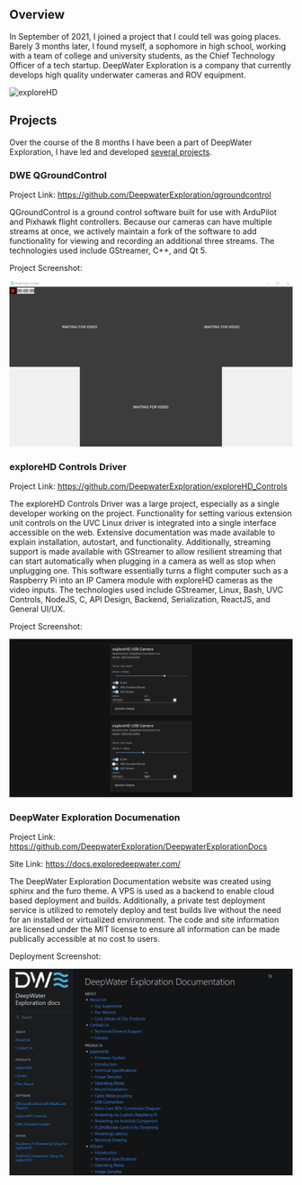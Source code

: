 ## Overview

In September of 2021, I joined a project that I could tell was going places. Barely 3 months later, I found myself, a sophomore in high school, working with a team of college and university students, as the Chief Technology Officer of a tech startup. DeepWater Exploration is a company that currently develops high quality underwater cameras and ROV equipment.

![exploreHD](https://cdn.shopify.com/s/files/1/0575/8785/9626/products/exploreHDFront1_720x.jpg)

## Projects

Over the course of the 8 months I have been a part of DeepWater Exploration, I have led and developed [several projects](https://github.com/DeepwaterExploration).

### DWE QGroundControl

Project Link: https://github.com/DeepwaterExploration/qgroundcontrol

QGroundControl is a ground control software built for use with ArduPilot and Pixhawk flight controllers. Because our cameras can have multiple streams at once, we actively maintain a fork of the software to add functionality for viewing and recording an additional three streams. The technologies used include GStreamer, C++, and Qt 5.

Project Screenshot:

![DWE QGroundControl](/images/external/dwe-qgroundcontrol.jpg)

### exploreHD Controls Driver

Project Link: https://github.com/DeepwaterExploration/exploreHD_Controls

The exploreHD Controls Driver was a large project, especially as a single developer working on the project. Functionality for setting various extension unit controls on the UVC Linux driver is integrated into a single interface accessible on the web. Extensive documentation was made available to explain installation, autostart, and functionality. Additionally, streaming support is made available with GStreamer to allow resilient streaming that can start automatically when plugging in a camera as well as stop when unplugging one. This software essentially turns a flight computer such as a Raspberry Pi into an IP Camera module with exploreHD cameras as the video inputs. The technologies used include GStreamer, Linux, Bash, UVC Controls, NodeJS, C, API Design, Backend, Serialization, ReactJS, and General UI/UX.

Project Screenshot:

![driverui](/images/external/driverui-full-old.png)

### DeepWater Exploration Documenation

Project Link: https://github.com/DeepwaterExploration/DeepwaterExplorationDocs

Site Link: https://docs.exploredeepwater.com/

The DeepWater Exploration Documentation website was created using sphinx and the furo theme. A VPS is used as a backend to enable cloud based deployment and builds. Additionally, a private test deployment service is utilized to remotely deploy and test builds live without the need for an installed or virtualized environment. The code and site information are licensed under the MIT license to ensure all information can be made publically accessible at no cost to users.

Deployment Screenshot:

![docs](/images/external/dwe-docs.png)
